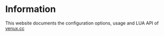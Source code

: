 # Information

This website documents the configuration options, usage and LUA API of [venux.cc](https://venux.cc)

